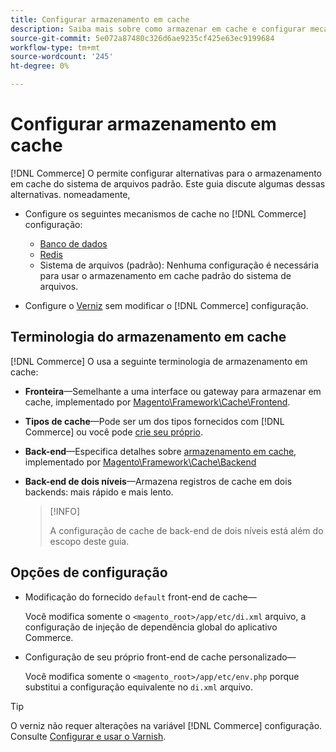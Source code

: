 ```yaml
---
title: Configurar armazenamento em cache
description: Saiba mais sobre como armazenar em cache e configurar mecanismos de cache para o aplicativo Adobe Commerce e Magento Open Source.
source-git-commit: 5e072a87480c326d6ae9235cf425e63ec9199684
workflow-type: tm+mt
source-wordcount: '245'
ht-degree: 0%

---
```


# Configurar armazenamento em cache

[!DNL Commerce] O permite configurar alternativas para o armazenamento em cache do sistema de arquivos padrão. Este guia discute algumas dessas alternativas. nomeadamente,

- Configure os seguintes mecanismos de cache no [!DNL Commerce] configuração:

   - [Banco de dados](https://developer.adobe.com/commerce/php/development/cache/partial/database-caching/)
   - [Redis](config-redis.md)
   - Sistema de arquivos (padrão): Nenhuma configuração é necessária para usar o armazenamento em cache padrão do sistema de arquivos.

- Configure o [Verniz](config-varnish.md) sem modificar o [!DNL Commerce] configuração.

## Terminologia do armazenamento em cache

[!DNL Commerce] O usa a seguinte terminologia de armazenamento em cache:

- **Fronteira**—Semelhante a uma interface ou gateway para armazenar em cache, implementado por [Magento\Framework\Cache\Frontend](https://github.com/magento/magento2/tree/2.4/lib/internal/Magento/Framework/Cache/Frontend).
- **Tipos de cache**—Pode ser um dos tipos fornecidos com [!DNL Commerce] ou você pode [crie seu próprio](https://developer.adobe.com/commerce/php/development/cache/partial/cache-type/).
- **Back-end**—Especifica detalhes sobre [armazenamento em cache](https://framework.zend.com/manual/1.12/en/zend.cache.backends.html), implementado por [Magento\Framework\Cache\Backend](https://github.com/magento/magento2/tree/2.4/lib/internal/Magento/Framework/Cache/Backend)
- **Back-end de dois níveis**—Armazena registros de cache em dois backends: mais rápido e mais lento.

   >[!INFO]
   >
   >A configuração de cache de back-end de dois níveis está além do escopo deste guia.

## Opções de configuração

- Modificação do fornecido `default` front-end de cache—

   Você modifica somente o `<magento_root>/app/etc/di.xml` arquivo, a configuração de injeção de dependência global do aplicativo Commerce.

- Configuração de seu próprio front-end de cache personalizado—

   Você modifica somente o `<magento_root>/app/etc/env.php` porque substitui a configuração equivalente no `di.xml` arquivo.

>[!TIP]
>
>O verniz não requer alterações na variável [!DNL Commerce] configuração. Consulte [Configurar e usar o Varnish](config-varnish.md).
